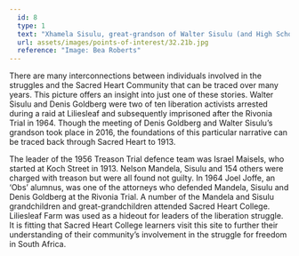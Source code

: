 ```yaml
---
  id: 8
  type: 1
  text: "Xhamela Sisulu, great-grandson of Walter Sisulu (and High School learner) meets Denis Goldberg at Liliesleaf Farm in 2016."
  url: assets/images/points-of-interest/32.21b.jpg
  reference: "Image: Bea Roberts"
---
```

There are many interconnections between individuals involved in the struggles and the Sacred Heart Community that can be traced over many years. This picture offers an insight into just one of these stories. Walter Sisulu and Denis Goldberg were two of ten liberation activists arrested during a raid at Liliesleaf and subsequently imprisoned after the Rivonia Trial in 1964. Though the meeting of Denis Goldberg and Walter Sisulu’s grandson took place in 2016, the foundations of this particular narrative can be traced back through Sacred Heart to 1913. 

The leader of the 1956 Treason Trial defence team was Israel Maisels, who started at Koch Street in 1913. Nelson Mandela, Sisulu and 154 others were charged with treason but were all found not guilty. In 1964 Joel Joffe, an ‘Obs’ alumnus, was one of the attorneys who defended Mandela, Sisulu and Denis Goldberg at the Rivonia Trial. A number of the Mandela and Sisulu grandchildren and great-grandchildren attended Sacred Heart College. Liliesleaf Farm was used as a hideout for leaders of the liberation struggle. It is fitting that Sacred Heart College learners visit this site to further their understanding of their community’s involvement in the struggle for freedom in South Africa.

